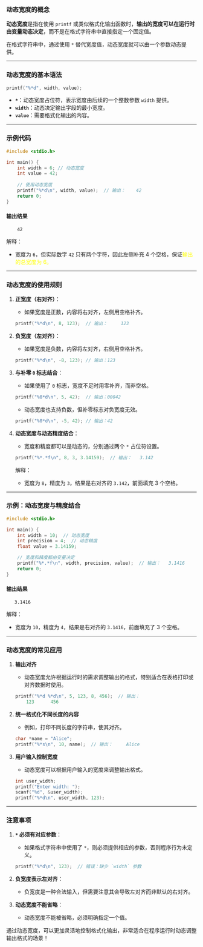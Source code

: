 ### 动态宽度的概念

**动态宽度**是指在使用 `printf` 或类似格式化输出函数时，**输出的宽度可以在运行时由变量动态决定**，而不是在格式字符串中直接指定一个固定值。

在格式字符串中，通过使用 `*` 替代宽度值，动态宽度就可以由一个参数动态提供。

---

### **动态宽度的基本语法**
```c
printf("%*d", width, value);
```
- **`*`**：动态宽度占位符，表示宽度由后续的一个整数参数 `width` 提供。
- **`width`**：动态决定输出字段的最小宽度。
- **`value`**：需要格式化输出的内容。

---

### **示例代码**
```c
#include <stdio.h>

int main() {
    int width = 6; // 动态宽度
    int value = 42;
    
    // 使用动态宽度
    printf("%*d\n", width, value);  // 输出：    42
    return 0;
}
```

#### **输出结果**
```
    42
```
解释：
- 宽度为 `6`，但实际数字 `42` 只有两个字符，因此左侧补充 4 个空格，保证<font color="#ffff00">输出的总宽度为 6。</font>

---

### **动态宽度的使用规则**

1. **正宽度（右对齐）**：
   - 如果宽度是正数，内容将右对齐，左侧用空格补齐。
   ```c
   printf("%*d\n", 8, 123);  // 输出：     123
   ```

2. **负宽度（左对齐）**：
   - 如果宽度是负数，内容将左对齐，右侧用空格补齐。
   ```c
   printf("%*d\n", -8, 123); // 输出：123     
   ```

3. **与补零 `0` 标志结合**：
   - 如果使用了 `0` 标志，宽度不足时用零补齐，而非空格。
   ```c
   printf("%0*d\n", 5, 42);  // 输出：00042
   ```
   - 动态宽度也支持负数，但补零标志对负宽度无效。
   ```c
   printf("%0*d\n", -5, 42); // 输出：42   
   ```

4. **动态宽度与动态精度结合**：
   - 宽度和精度都可以是动态的，分别通过两个 `*` 占位符设置。
   ```c
   printf("%*.*f\n", 8, 3, 3.14159);  // 输出：   3.142
   ```
   解释：
   - 宽度为 `8`，精度为 `3`，结果是右对齐的 `3.142`，前面填充 3 个空格。

---

### **示例：动态宽度与精度结合**
```c
#include <stdio.h>

int main() {
    int width = 10;  // 动态宽度
    int precision = 4;  // 动态精度
    float value = 3.14159;

    // 宽度和精度都由变量决定
    printf("%*.*f\n", width, precision, value);  // 输出：   3.1416
    return 0;
}
```

#### **输出结果**
```
   3.1416
```
解释：
- 宽度为 `10`，精度为 `4`，结果是右对齐的 `3.1416`，前面填充了 3 个空格。

---

### **动态宽度的常见应用**

1. **输出对齐**
   - 动态宽度允许根据运行时的需求调整输出的格式，特别适合在表格打印或对齐数据时使用。
   ```c
   printf("%*d %*d\n", 5, 123, 8, 456);  // 输出：
       123      456
   ```

2. **统一格式化不同长度的内容**
   - 例如，打印不同长度的字符串，使其对齐。
   ```c
   char *name = "Alice";
   printf("%*s\n", 10, name);  // 输出：     Alice
   ```

3. **用户输入控制宽度**
   - 动态宽度可以根据用户输入的宽度来调整输出格式。
   ```c
   int user_width;
   printf("Enter width: ");
   scanf("%d", &user_width);
   printf("%*d\n", user_width, 123);
   ```

---

### **注意事项**
1. **`*` 必须有对应参数**：
   - 如果格式字符串中使用了 `*`，则必须提供相应的参数，否则程序行为未定义。
   ```c
   printf("%*d\n", 123);  // 错误：缺少 `width` 参数
   ```

2. **负宽度表示左对齐**：
   - 负宽度是一种合法输入，但需要注意其会导致左对齐而非默认的右对齐。

3. **动态宽度不能省略**：
   - 动态宽度不能被省略，必须明确指定一个值。

通过动态宽度，可以更加灵活地控制格式化输出，非常适合在程序运行时动态调整输出格式的场景！